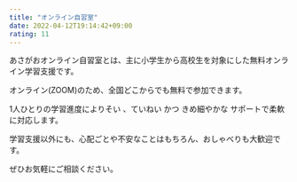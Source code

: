 ```yaml
---
title: "オンライン自習室"
date: 2022-04-12T19:14:42+09:00
rating: 11
---
```

あさがおオンライン自習室とは、主に小学生から高校生を対象にした無料オンライン学習支援です。
<!--more-->

オンライン(ZOOM)のため、全国どこからでも無料で参加できます。

1人ひとりの学習進度によりそい 、ていねい かつ きめ細やかな サポートで柔軟に対応します。

学習支援以外にも、心配ごとや不安なことはもちろん、おしゃべりも大歓迎です。

ぜひお気軽にご相談ください。

